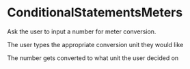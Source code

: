 # ConditionalStatementsMeters

Ask the user to input a number for meter conversion.

The user types the appropriate conversion unit they would like

The number gets converted to what unit the user decided on
